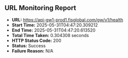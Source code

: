 ## URL Monitoring Report

- **URL:** https://api-gw1-prod1.fisglobal.com/gw/v1/health
- **Start Time:** 2025-05-31T04:47:20.309212
- **End Time:** 2025-05-31T04:47:20.613520
- **Total Time Taken:** 0.304308 seconds
- **HTTP Status Code:** 200
- **Status:** Success
- **Failure Reason:** N/A
